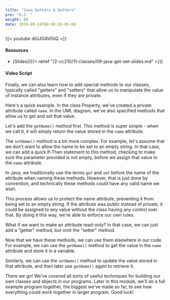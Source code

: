 ```yaml
---
title: "Java Getters & Setters"
pre: "9.J. "
weight: 90
date: 2019-09-24T00:00:26-05:00
---
```


{{< youtube diUJGAV0iiQ >}}

#### Resources

* [Slides]({{< relref "/2-cc210/11-classes/09-java-get-set-slides.md" >}})

#### Video Script

Finally, we can also learn how to add special methods to our classes, typically called "getters" and "setters" that allow us to manipulate the value of instance attributes, even if they are private.

Here's a quick example. In the class Property, we've created a private attribute called `name`. In the UML diagram, we've also specified methods that allow us to get and set that value.

Let's add the `getName()` method first. This method is super simple - when we call it, it will simply return the value stored in the `name` attribute.

The `setName()` method is a bit more complex. For example, let's assume that we don't want to allow the name to be set to an empty string. In that case, we can add a quick If-Then statement to this method, checking to make sure the parameter provided is not empty, before we assign that value to the `name` attribute.

In Java, we traditionally use the terms `get` and `set` before the name of the attribute when naming these methods. However, that is just done by convention, and technically these methods could have any valid name we wish.

This process allows us to protect the name attribute, preventing it from being set to an empty string. If the attribute was public instead of private, it could be assigned to any value without the class having any control over that. By doing it this way, we're able to enforce our own rules.

What if we want to make an attribute read-only? In that case, we can just add a "getter" method, but omit the "setter" method.

Now that we have these methods, we can use them elsewhere in our code. For example, we can use the `getName()` method to get the value in the `name` attribute and store it in a variable.

Similarly, we can use the `setName()` method to update the value stored in that attribute, and then later use `getName()` again to retrieve it.

There we go! We've covered all sorts of useful techniques for building our own classes and objects in our programs. Later in this module, we'll do a full example program together, the biggest we've made so far, to see how everything could work together in larger program. Good luck!
